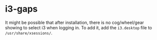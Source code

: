# i3-gaps

It might be possible that after installation, there is no cog/wheel/gear showing to select i3 when
logging in. To add it, add the `i3.desktop` file to `/usr/share/xsessions/`.
